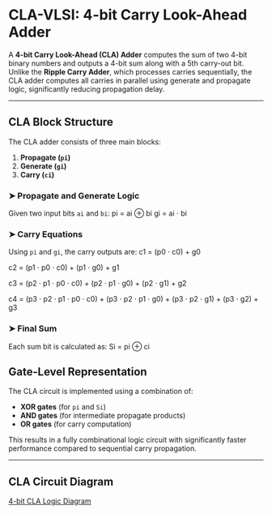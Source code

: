 # CLA-VLSI: 4-bit Carry Look-Ahead Adder

A **4-bit Carry Look-Ahead (CLA) Adder** computes the sum of two 4-bit binary numbers and outputs a 4-bit sum along with a 5th carry-out bit. Unlike the **Ripple Carry Adder**, which processes carries sequentially, the CLA adder computes all carries in parallel using generate and propagate logic, significantly reducing propagation delay.

---

## CLA Block Structure

The CLA adder consists of three main blocks:
1. **Propagate (`pi`)**
2. **Generate (`gi`)**
3. **Carry (`ci`)**

### ➤ Propagate and Generate Logic

Given two input bits `ai` and `bi`:
pi = ai ⊕ bi
gi = ai ⋅ bi

### ➤ Carry Equations

Using `pi` and `gi`, the carry outputs are:
c1 = (p0 ⋅ c0) + g0

c2 = (p1 ⋅ p0 ⋅ c0) + (p1 ⋅ g0) + g1

c3 = (p2 ⋅ p1 ⋅ p0 ⋅ c0) + (p2 ⋅ p1 ⋅ g0) + (p2 ⋅ g1) + g2

c4 = (p3 ⋅ p2 ⋅ p1 ⋅ p0 ⋅ c0) + (p3 ⋅ p2 ⋅ p1 ⋅ g0) + (p3 ⋅ p2 ⋅ g1) + (p3 ⋅ g2) + g3

### ➤ Final Sum

Each sum bit is calculated as:
Si = pi ⊕ ci

## Gate-Level Representation

The CLA circuit is implemented using a combination of:
- **XOR gates** (for `pi` and `Si`)
- **AND gates** (for intermediate propagate products)
- **OR gates** (for carry computation)

This results in a fully combinational logic circuit with significantly faster performance compared to sequential carry propagation.

---

## CLA Circuit Diagram
[4-bit CLA Logic Diagram](./cla_diagram.png "Carry Look-Ahead Adder Circuit")

